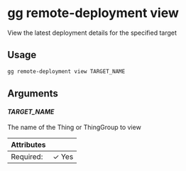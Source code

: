 # gg remote-deployment view

View the latest deployment details for the specified target

## Usage

```bash
gg remote-deployment view TARGET_NAME
```

## Arguments

#### *TARGET_NAME*

The name of the Thing or ThingGroup to view

| Attributes      | &nbsp;
|-----------------|-------------
| Required:       | ✓ Yes


